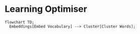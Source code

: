 # Learning Optimiser

```mermaid
flowchart TD;
  Embeddings[Embed Vocabulary] --> Cluster[Cluster Words];
```
